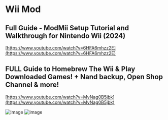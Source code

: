 # Wii Mod 

## Full Guide - ModMii Setup Tutorial and Walkthrough for Nintendo Wii (2024)
[https://www.youtube.com/watch?v=6HFA6mhzz2E](https://www.youtube.com/watch?v=6HFA6mhzz2E)
## FULL Guide to Homebrew The Wii & Play Downloaded Games! + Nand backup, Open Shop Channel & more!
[https://www.youtube.com/watch?v=MvNag0B5jbk](https://www.youtube.com/watch?v=MvNag0B5jbk)

![image](https://github.com/user-attachments/assets/1d6dfe95-c0d9-460e-bfff-fc7327290428)
![image](https://github.com/user-attachments/assets/19076c7a-7fca-4b93-b4c9-e6a42cff079f)

